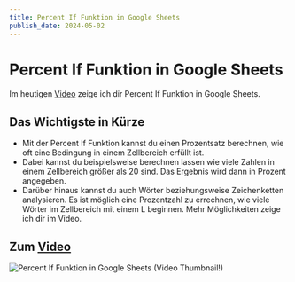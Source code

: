 ```yaml
---
title: Percent If Funktion in Google Sheets
publish_date: 2024-05-02
---
```


# Percent If Funktion in Google Sheets

Im heutigen [Video](https://youtu.be/Hz6XGEtZSkI) zeige ich dir Percent If Funktion in Google Sheets. 

## Das Wichtigste in Kürze

- Mit der Percent If Funktion kannst du einen Prozentsatz berechnen, wie oft eine Bedingung in einem Zellbereich erfüllt ist.
- Dabei kannst du beispielsweise berechnen lassen wie viele Zahlen in einem Zellbereich größer als 20 sind. Das Ergebnis wird dann in Prozent angegeben.
- Darüber hinaus kannst du auch Wörter beziehungsweise Zeichenketten analysieren. Es ist möglich eine Prozentzahl zu errechnen, wie viele Wörter im Zellbereich mit einem L beginnen. Mehr Möglichkeiten zeige ich dir im Video.

## Zum [Video](https://youtu.be/Hz6XGEtZSkI)

![Percent If Funktion in Google Sheets (Video Thumbnail!)](../../thumbnails/Fertig577.jpg "Percent If Funktion in Google Sheets (Video Thumbnail!)")